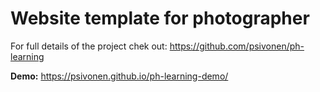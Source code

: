 # Website template for photographer

For full details of the project chek out: https://github.com/psivonen/ph-learning

<b>Demo:</b> https://psivonen.github.io/ph-learning-demo/
